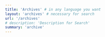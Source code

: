 ```yaml
---
title: 'Archives' # in any language you want
layout: 'archives' # necessary for search
url: '/archives'
# description: 'Description for Search'
summary: 'archive'
---
```

